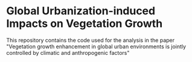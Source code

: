# Global Urbanization-induced Impacts on Vegetation Growth
This repository contains the code used for the analysis in the paper "Vegetation growth enhancement in global urban environments is jointly controlled by climatic and anthropogenic factors"
